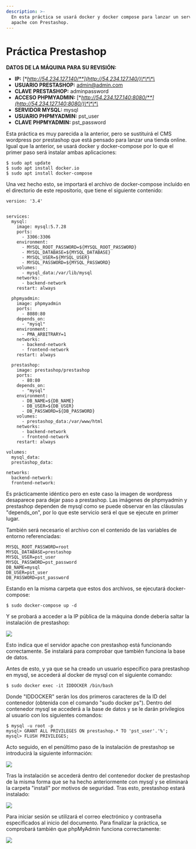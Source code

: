 ```yaml
---
description: >-
  En esta práctica se usará docker y docker compose para lanzar un servidor
  apache con Prestashop.
---
```


# Práctica Prestashop

**DATOS DE LA MÁQUINA PARA SU REVISIÓN:**

* **IP:** [**http://54.234.127.140/**](http://54.234.127.140/)\*\*\*\*
* **USUARIO PRESTASHOP:** admin@admin.com
* **CLAVE PRESTASHOP:** adminpassword
* **ACCESO PHPMYADMIN:** [**http://54.234.127.140:8080/**](http://54.234.127.140:8080/)\*\*\*\*
* **SERVIDOR MYSQL:** mysql
* **USUARIO PHPMYADMIN:** pst\_user
* **CLAVE PHPMYADMIN:** pst\_password

Esta práctica es muy parecida a la anterior, pero se sustituirá el CMS wordpress por prestashop que está pensado para lanzar una tienda online. Igual que la anterior, se usará docker y docker-compose por lo que el primer paso será instalar ambas aplicaciones:

```text
$ sudo apt update
$ sudo apt install docker.io
$ sudo apt install docker-compose
```

Una vez hecho esto, se importará el archivo de docker-compose incluído en el directorio de este repositorio, que tiene el siguiente contenido:

```text
version: '3.4'


services:
  mysql:
    image: mysql:5.7.28
    ports: 
      - 3306:3306
    environment: 
      - MYSQL_ROOT_PASSWORD=${MYSQL_ROOT_PASSWORD}
      - MYSQL_DATABASE=${MYSQL_DATABASE}
      - MYSQL_USER=${MYSQL_USER}
      - MYSQL_PASSWORD=${MYSQL_PASSWORD}
    volumes: 
      - mysql_data:/var/lib/mysql
    networks:
      - backend-network
    restart: always

  phpmyadmin:
    image: phpmyadmin
    ports:
      - 8080:80
    depends_on:
      - "mysql"
    environment: 
      - PMA_ARBITRARY=1
    networks:
      - backend-network
      - frontend-network
    restart: always

  prestashop:
    image: prestashop/prestashop
    ports: 
      - 80:80
    depends_on:
      - "mysql"
    environment: 
      - DB_NAME=${DB_NAME}
      - DB_USER=${DB_USER}
      - DB_PASSWORD=${DB_PASSWORD}
    volumes:
      - prestashop_data:/var/www/html
    networks:
      - backend-network
      - frontend-network
    restart: always

volumes:
  mysql_data:
  prestashop_data:

networks:
  backend-network:
  frontend-network:
```

Es prácticamente idéntico pero en este caso la imagen de wordpress desaparece para dejar paso a prestashop. Las imágenes de phpmyadmin y prestashop dependen de mysql como se puede observar en las cláusulas "depends\_on", por lo que este servicio será el que se ejecute en primer lugar.

También será necesario el archivo con el contenido de las variables de entorno referenciadas:

```text
MYSQL_ROOT_PASSWORD=root
MYSQL_DATABASE=prestashop
MYSQL_USER=pst_user
MYSQL_PASSWORD=pst_password
DB_NAME=mysql
DB_USER=pst_user
DB_PASSWORD=pst_password
```

Estando en la misma carpeta que estos dos archivos, se ejecutará docker-compose:

```text
$ sudo docker-compose up -d
```

Y se probará a acceder a la IP pública de la máquina donde debería saltar la instalación de prestashop:

![](../.gitbook/assets/image%20%2830%29.png)

Esto indica que el servidor apache con prestashop está funcionando correctamente. Se instalará para comprobar que también funciona la base de datos.

Antes de esto, y ya que se ha creado un usuario específico para prestashop en mysql, se accederá al docker de mysql con el siguiente comando:

```text
$ sudo docker exec -it IDDOCKER /bin/bash
```

Donde "IDDOCKER" serán los dos primeros caracteres de la ID del contenedor \(obtenida con el comando "sudo docker ps"\). Dentro del contenedor mysql se accederá a la base de datos y se le darán privilegios al usuario con los siguientes comandos:

```text
$ mysql -u root -p
mysql> GRANT ALL PRIVILEGES ON prestashop.* TO 'pst_user'.'%';
mysql> FLUSH PRIVILEGES;
```

Acto seguido, en el penúltimo paso de la instalación de prestashop se introducirá la siguiente información:

![](../.gitbook/assets/image%20%2825%29.png)

Tras la instalación se accederá dentro del contenedor docker de prestashop de la misma forma que se ha hecho anteriormente con mysql y se eliminará la carpeta "install" por motivos de seguridad. Tras esto, prestashop estará instalado:

![](../.gitbook/assets/image%20%2827%29.png)

Para iniciar sesión se utilizará el correo electrónico y contraseña especificados al inicio del documento. Para finalizar la práctica, se comprobará también que phpMyAdmin funciona correctamente:

![](../.gitbook/assets/image%20%2832%29.png)

